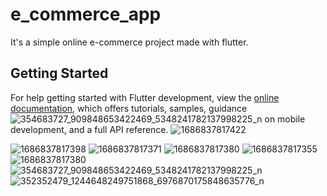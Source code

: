# e_commerce_app

It's a simple online e-commerce project made with flutter.

## Getting Started

For help getting started with Flutter development, view the
[online documentation](https://docs.flutter.dev/), which offers tutorials,
samples, guidance![354683727_909848653422469_5348241782137998225_n](https://github.com/amandangol/luicate_ecommerce/assets/53999580/4fd1c5c5-8cf9-42f2-a7f8-19235f9ce82b)
 on mobile development, and a full API reference.
 ![1686837817422](https://github.com/amandangol/luicate_ecommerce/assets/53999580/006e9e5d-b458-4288-a8da-3edea9080f80)

![1686837817398](https://github.com/amandangol/luicate_ecommerce/assets/53999580/67d294a9-ce43-449f-a2a1-f2c079c3e467)
![1686837817371](https://github.com/amandangol/luicate_ecommerce/assets/53999580/0da8a8de-68a1-4baa-9230-45ae77c35306)
![1686837817380](https://github.com/amandangol/luicate_ecommerce/assets/53999580/cb16cb17-f803-41a0-a10f-266335a73eaa)
![1686837817355](https://github.com/amandangol/luicate_ecommerce/assets/53999580/78e2a497-a564-418a-b82f-7195d602509a)
![1686837817380](https://github.com/amandangol/luicate_ecommerce/assets/53999580/1a8a74d9-540a-4930-bb05-7fc3a5e854ce)
![354683727_909848653422469_5348241782137998225_n](https://github.com/amandangol/luicate_ecommerce/assets/53999580/4786c1b7-4c73-49fe-ad79-d3285a5a7421)
![352352479_1244648249751868_6976870175848635776_n](https://github.com/amandangol/luicate_ecommerce/assets/53999580/bc68eaba-b3ea-44b6-a7b6-7c51000c657e)
